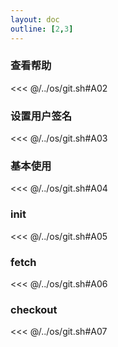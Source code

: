 ```yaml
---
layout: doc
outline: [2,3]
---
```


### 查看帮助
<<< @/../os/git.sh#A02

### 设置用户签名
<<< @/../os/git.sh#A03

### 基本使用
<<< @/../os/git.sh#A04

### init
<<< @/../os/git.sh#A05

### fetch
<<< @/../os/git.sh#A06

### checkout
<<< @/../os/git.sh#A07

